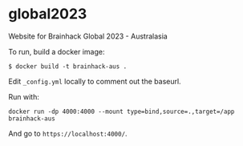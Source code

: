 # global2023
Website for Brainhack Global 2023 - Australasia

To run, build a docker image:

```
$ docker build -t brainhack-aus .
```

Edit `_config.yml` locally to comment out the baseurl.

Run with:

```
docker run -dp 4000:4000 --mount type=bind,source=.,target=/app brainhack-aus
```

And go to `https://localhost:4000/`.
